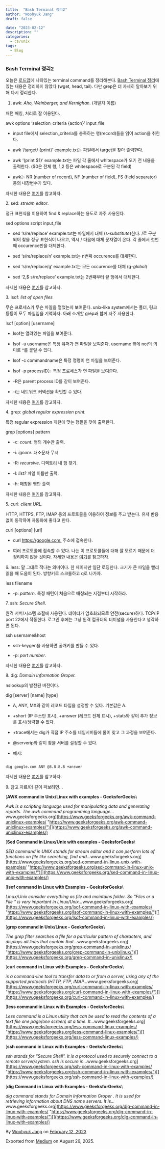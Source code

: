 ```yaml
---
title:  "Bash Terminal 정리2"
author: "Woohyuk Jang"
draft: false

date: "2023-02-12"
description: ""
categories:
  - cs/unix
tags:
  - Blog
---
```

### Bash Terminal 정리2



오늘은 [로드맵](https://roadmap.sh/backend)에 나와있는 terminal command를 정리해본다. [Bash Terminal 정리](https://medium.com/@morrranii/bash-terminal-%EC%A0%95%EB%A6%AC-e31c993c7f8e)에 있는 내용은 정리하지 않았다 (wget, head, tail). 다만 grep은 더 자세히 알아보기 위해 다시 정리한다.



1. awk: *Aho, Weinberger, and Kernighan*. (개발자 이름)



패턴 매칭, 처리로 잘 이용된다.



awk options ‘selection\_criteria {action}’ input\_file



* input file에서 selection\_criteria를 충족하는 행(record)들을 읽어 action을 취한다.

* awk ‘/target/ {print}’ example.txt는 파일에서 target을 찾아 출력한다.

* awk ‘{print $1}’ example.txt는 파일 각 줄에서 whitespace가 오기 전 내용을 출력한다. ($0은 전체 행, $1,$2 등은 whitespace로 구분된 각 field)

* awk는 NR (number of record), NF (number of field), FS (field separator) 등의 내장변수가 있다.



자세한 내용은 [여기](https://www.geeksforgeeks.org/awk-command-unixlinux-examples/)를 참고하자.



2\. sed: *stream editor*.



정규 표현식을 이용하여 find & replace하는 용도로 자주 사용된다.



sed options script input\_file



* sed ‘s/re/replace’ example.txt는 파일에서 대체 (s-*substitute*)한다. /로 구분되어 찾을 정규 표현식이 나오고, 역시 / 다음에 대체 문자열이 온다. 각 줄에서 첫번째 occurence만을 대체한다.

* sed ‘s/re/replace/n’ example.txt는 n번째 occurence를 대체한다.

* sed ‘s/re/replace/g’ example.txt는 모든 occurence를 대체 (g-*global*)

* sed ‘2,$ s/re/replace’ example.txt는 2번째부터 끝 행에서 대체한다.



자세한 내용은 [여기](https://www.geeksforgeeks.org/sed-command-in-linux-unix-with-examples/)를 참고하자.



3\. lsof: *list of open files*



무슨 프로세스가 무슨 파일을 열었는지 보여준다. unix-like system에서는 폴더, 링크 등등이 모두 파일임을 기억하자. 아래 소개할 grep과 함께 자주 사용한다.



lsof \[option] \[username]



* lsof는 열려있는 파일을 보여준다.

* lsof -u username은 특정 유저가 연 파일을 보여준다. username 앞에 not의 의미로 ^를 붙일 수 있다.

* lsof -c commandname은 특정 명령이 연 파일을 보여준다.

* lsof -p processID는 특정 프로세스가 연 파일을 보여준다.

* -R은 parent process ID를 같이 보여준다.

* -i는 네트워크 커넥션을 확인할 수 있다.



자세한 내용은 [여기](https://www.geeksforgeeks.org/lsof-command-in-linux-with-examples/)를 참고하자.



4\. grep: *global regular expression print.*



특정 regular expression 패턴에 맞는 행들을 찾아 출력한다.



grep \[options] pattern



* -c: *count*. 행의 개수만 출력.

* -i: *ignore*. 대소문자 무시

* -R: *recursive*. 디렉토리 내 행 찾기.

* -l: *list?* 파일 이름만 출력.

* -h: 매칭된 행만 출력



자세한 내용은 [여기](https://www.geeksforgeeks.org/grep-command-in-unixlinux/)를 참고하자.



5\. curl: *client URL*.



HTTP, HTTPS, FTP, IMAP 등의 프로토콜을 이용하여 정보를 주고 받는다. 유저 반응 없이 동작하여 자동화에 좋다고 한다.



curl \[options] \[url]



* curl <https://google.com:> 주소에 접속한다.

* 여러 프로토콜에 접속할 수 있다. 나는 이 프로토콜들에 대해 잘 모르기 때문에 더 정리하지 않을 것이다. 자세한 내용은 [여기](https://www.geeksforgeeks.org/curl-command-in-linux-with-examples/)를 참고하자.



6\. less: 말 그대로 적다는 의미이다. 한 페이지만 일단 로딩한다. 크기가 큰 파일을 빨리 읽을 때 도움이 된다. 방향키로 스크롤하고 q로 나가자.



less filename



* -p: *pattern*. 특정 패턴이 처음으로 매칭되는 지점부터 시작하라.



7\. ssh: *Secure Shell*.



원격 서버/시스템 조절에 사용된다. 데이터가 암호화되므로 안전(secure)하다. TCP/IP port 22에서 작동한다. 로그인 후에는 그냥 원격 컴퓨터의 터미널을 사용한다고 생각하면 된다.



ssh username\&host



* ssh-keygen을 사용하면 공개키를 만들 수 있다.

* -p: *port number*.



자세한 내용은 [여기](https://www.geeksforgeeks.org/ssh-command-in-linux-with-examples/)를 참고하자.



8\. dig: *Domain Information Groper.*



nslookup의 발전된 버전이다.



dig \[server] \[name] \[type]



* A, ANY, MX와 같이 레코드 타입을 설정할 수 있다. 기본값은 A.

* +short (IP 주소만 표시), +answer (레코드 전체 표시), +stats와 같이 추가 정보를 표시/생략할 수 있다.

* +trace에서는 dig가 직접 IP 주소를 네임서버들에 물어 찾고 그 과정을 보여준다.

* @serverip와 같이 찾을 서버를 설정할 수 있다.

* 예시:



```

dig google.com ANY @8.8.8.8 +answer

```



자세한 내용은 [여기](https://www.geeksforgeeks.org/dig-command-in-linux-with-examples/)를 참고하자.



9\. 참고 자료/더 깊이 파보려면…



[**AWK command in Unix/Linux with examples - GeeksforGeeks**\

*Awk is a scripting language used for manipulating data and generating reports. The awk command programming language…*&#x77;ww.geeksforgeeks.org](https://www.geeksforgeeks.org/awk-command-unixlinux-examples/ "https://www.geeksforgeeks.org/awk-command-unixlinux-examples/")[](https://www.geeksforgeeks.org/awk-command-unixlinux-examples/)



[**Sed Command in Linux/Unix with examples - GeeksforGeeks**\

*SED command in UNIX stands for stream editor and it can perform lots of functions on file like searching, find and…*&#x77;ww.geeksforgeeks.org](https://www.geeksforgeeks.org/sed-command-in-linux-unix-with-examples/ "https://www.geeksforgeeks.org/sed-command-in-linux-unix-with-examples/")[](https://www.geeksforgeeks.org/sed-command-in-linux-unix-with-examples/)



[**lsof command in Linux with Examples - GeeksforGeeks**\

*Linux/Unix consider everything as file and maintains folder. So "Files or a File " is very important in Linux/Unix…*&#x77;ww.geeksforgeeks.org](https://www.geeksforgeeks.org/lsof-command-in-linux-with-examples/ "https://www.geeksforgeeks.org/lsof-command-in-linux-with-examples/")[](https://www.geeksforgeeks.org/lsof-command-in-linux-with-examples/)



[**grep command in Unix/Linux - GeeksforGeeks**\

*The grep filter searches a file for a particular pattern of characters, and displays all lines that contain that…*&#x77;ww.geeksforgeeks.org](https://www.geeksforgeeks.org/grep-command-in-unixlinux/ "https://www.geeksforgeeks.org/grep-command-in-unixlinux/")[](https://www.geeksforgeeks.org/grep-command-in-unixlinux/)



[**curl command in Linux with Examples - GeeksforGeeks**\

*is a command-line tool to transfer data to or from a server, using any of the supported protocols (HTTP, FTP, IMAP…*&#x77;ww.geeksforgeeks.org](https://www.geeksforgeeks.org/curl-command-in-linux-with-examples/ "https://www.geeksforgeeks.org/curl-command-in-linux-with-examples/")[](https://www.geeksforgeeks.org/curl-command-in-linux-with-examples/)



[**less command in Linux with Examples - GeeksforGeeks**\

*Less command is a Linux utility that can be used to read the contents of a text file one page(one screen) at a time. It…*&#x77;ww.geeksforgeeks.org](https://www.geeksforgeeks.org/less-command-linux-examples/ "https://www.geeksforgeeks.org/less-command-linux-examples/")[](https://www.geeksforgeeks.org/less-command-linux-examples/)



[**ssh command in Linux with Examples - GeeksforGeeks**\

*ssh stands for "Secure Shell". It is a protocol used to securely connect to a remote server/system. ssh is secure in…*&#x77;ww.geeksforgeeks.org](https://www.geeksforgeeks.org/ssh-command-in-linux-with-examples/ "https://www.geeksforgeeks.org/ssh-command-in-linux-with-examples/")[](https://www.geeksforgeeks.org/ssh-command-in-linux-with-examples/)



[**dig Command in Linux with Examples - GeeksforGeeks**\

*dig command stands for Domain Information Groper . It is used for retrieving information about DNS name servers. It is…*&#x77;ww.geeksforgeeks.org](https://www.geeksforgeeks.org/dig-command-in-linux-with-examples/ "https://www.geeksforgeeks.org/dig-command-in-linux-with-examples/")[](https://www.geeksforgeeks.org/dig-command-in-linux-with-examples/)



By [Woohyuk Jang](https://medium.com/@morrranii) on [February 12, 2023](https://medium.com/p/b125ce19be50).

Exported from [Medium](https://medium.com) on August 26, 2025.
